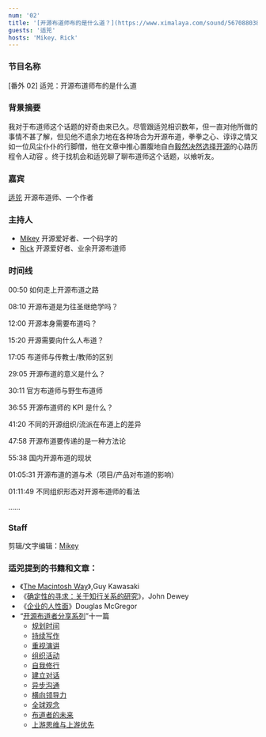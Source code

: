 ```yaml
---
num: '02'
title: '[开源布道师布的是什么道？](https://www.ximalaya.com/sound/567088038)'
guests: '适兕'
hosts: 'Mikey、Rick'
---
```


### 节目名称

[番外 02] 适兕：开源布道师布的是什么道

### 背景摘要

我对于布道师这个话题的好奇由来已久。尽管跟适兕相识数年，但一直对他所做的事情不甚了解，但见他不遗余力地在各种场合为开源布道，拳拳之心、谆谆之情又如一位风尘仆仆的行脚僧，他在文章中推心置腹地自白[毅然决然选择开源](https://opensourceway.community/posts/the_way_of_open_source/kuosi-need-answer-questions/)的心路历程令人动容 。终于找机会和适兕聊了聊布道师这个话题，以飨听友。

### 嘉宾

[适兕](https://github.com/lijiangsheng1) 开源布道师、一个作者

### 主持人

- [Mikey](https://github.com/MikeyWei) 开源爱好者、一个码字的
- [Rick](https://github.com/linuxsuren) 开源爱好者、业余开源布道师


### 时间线

00:50 如何走上开源布道之路

08:10 开源布道是为往圣继绝学吗？

12:00 开源本身需要布道吗？

15:20 开源需要向什么人布道？

17:05 布道师与传教士/教师的区别

29:05 开源布道的意义是什么？

30:11 官方布道师与野生布道师

36:55 开源布道师的 KPI 是什么？

41:20 不同的开源组织/流派在布道上的差异

47:58 开源布道要传递的是一种方法论

55:38 国内开源布道的现状

01:05:31 开源布道的道与术（项目/产品对布道的影响）

01:11:49 不同组织形态对开源布道师的看法

……

### Staff

剪辑/文字编辑：[Mikey](https://github.com/MikeyWei)

### 适兕提到的书籍和文章：
 - 《[The Macintosh Way](https://book.douban.com/subject/2061193/)》,Guy Kawasaki
 - 《[确定性的寻求：关于知行关系的研究](https://book.douban.com/subject/33445307/)》，John Dewey
 - 《[企业的人性面](https://book.douban.com/subject/3024168/)》Douglas McGregor
 - “[开源布道者分享系列](https://opensourceway.community)”十一篇
   - [规划时间](https://opensourceway.community/posts/lfapac-evangelist-sharing/how-to-steal-time-from-your-boss/)
   - [持续写作](https://opensourceway.community/posts/lfapac-evangelist-sharing/how-to-write-article-for-advocate-os/)
   - [重视演讲](https://opensourceway.community/posts/lfapac-evangelist-sharing/why-we-need-speech-all-the-time/)
   - [组织活动](https://opensourceway.community/posts/lfapac-evangelist-sharing/we-need-make-event-happening/)
   - [自我修行](https://opensourceway.community/posts/lfapac-evangelist-sharing/advocate-how-to-learning-by-yourself/)
   - [建立对话](https://opensourceway.community/posts/lfapac-evangelist-sharing/advocate-how-to-build-conversation-with-peer/)
   - [异步沟通](https://opensourceway.community/posts/lfapac-evangelist-sharing/async-in-the-open-source-community/)
   - [横向领导力](https://opensourceway.community/posts/lfapac-evangelist-sharing/how-to-lead-when-you-are-not-in-charge/)
   - [全球观念](https://opensourceway.community/posts/lfapac-evangelist-sharing/how-to-shape-global-idea-in-os-world/)
   - [布道者的未来](https://opensourceway.community/posts/lfapac-evangelist-sharing/what-the-future-of-open-source-advocate/)
   - [上游思维与上游优先](https://opensourceway.community/posts/lfapac-evangelist-sharing/upstream-first-and-be-upstream-in-os/)
